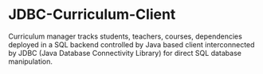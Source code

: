 # JDBC-Curriculum-Client
Curriculum manager tracks students, teachers, courses, dependencies deployed in a  SQL backend controlled by Java based client interconnected by JDBC (Java Database  Connectivity Library) for direct SQL database manipulation.
